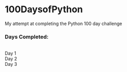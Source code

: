 # 100DaysofPython
My attempt at completing the Python 100 day challenge

<h3>Days Completed:</h3>
<br />Day 1
<br />Day 2
<br />Day 3
